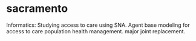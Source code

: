 # sacramento
Informatics:
	Studying access to care using SNA.
	Agent base modeling for access to care
	population health management. major joint replacement.
